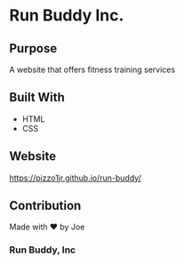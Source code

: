 # Run Buddy Inc.

## Purpose

A website that offers fitness training services

## Built With
* HTML
* CSS

## Website 
https://pizzo1jr.github.io/run-buddy/

## Contribution
Made with ❤️ by Joe 

### Run Buddy, Inc
